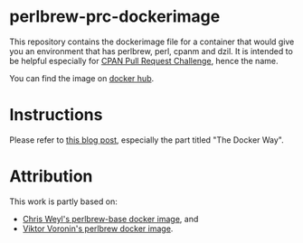 # perlbrew-prc-dockerimage
This repository contains the dockerimage file for a container that would give you an environment that has perlbrew, perl, cpanm and dzil. It is intended to be helpful especially for [CPAN Pull Request Challenge](http://cpan-prc.org), hence the name.

You can find the image on [docker hub](https://hub.docker.com/r/kyzn/perlbrew-prc/).

# Instructions
Please refer to [this blog post](https://kyzn.org/2018-02-21-setup-your-computer-for-cpan-prc.html), especially the part titled "The Docker Way".

# Attribution

This work is partly based on:
- [Chris Weyl's perlbrew-base docker image](https://github.com/rsrchboy/perlbrew-base-dock/blob/master/Dockerfile), and
- [Viktor Voronin's perlbrew docker image](https://github.com/vvoronin/docker-images/blob/master/perlbrew/Dockerfile).
